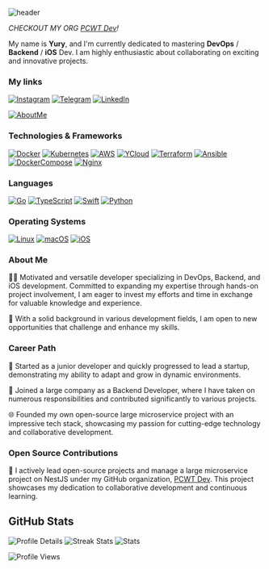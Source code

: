 ![header](https://capsule-render.vercel.app/api?type=waving&color=gradient&height=256&section=header&text=Hello%20Universe!&fontSize=70&animation=fadeIn&fontAlignY=38&desc=Welcome%20to%20my%20GitHub!%20Put%20stars,%20fork%20and%20checkout%20my%20org!&descAlignY=51&descAlign=62)

_CHECKOUT MY ORG [PCWT Dev](https://github.com/pieceowater-dev)!_


My name is **Yury**, and I'm currently dedicated to mastering **DevOps** / **Backend** / **iOS** Dev. I am highly enthusiastic about collaborating on exciting and innovative projects. 

### My links

[![Instagram](https://img.shields.io/badge/Instagram-gray?style=flat-square&logo=instagram)](https://instagram.com/pieceowater)
[![Telegram](https://img.shields.io/badge/Telegram-gray?style=flat-square&logo=telegram)](https://t.me/pieceowater)
[![LinkedIn](https://img.shields.io/badge/LinkedIn-gray?style=flat-square&logo=linkedin)](https://www.linkedin.com/in/pieceowater)

[![AboutMe](https://img.shields.io/badge/open-black?style=for-the-badge&logoColor=white&label=Checkout%20more!&color=yellow&link=https%3A%2F%2Fpieceowater.github.io%2Fresume%2F)](https://pieceowater.github.io/resume/)

### Technologies & Frameworks
[![Docker](https://img.shields.io/badge/docker-black?style=for-the-badge&logo=docker)]()
[![Kubernetes](https://img.shields.io/badge/kubernetes-black?style=for-the-badge&logo=kubernetes)]()
[![AWS](https://img.shields.io/badge/AWS-black?style=for-the-badge&logo=amazonwebservices)]()
[![YCloud](https://img.shields.io/badge/yandexcloud-black?style=for-the-badge&logo=yandexcloud)]()
[![Terraform](https://img.shields.io/badge/terraform-black?style=for-the-badge&logo=terraform)]()
[![Ansible](https://img.shields.io/badge/ansible-black?style=for-the-badge&logo=ansible)]()
[![DockerCompose](https://img.shields.io/badge/DockerCompose-black?style=for-the-badge&logo=docker)]()
[![Nginx](https://img.shields.io/badge/nginx-black?style=for-the-badge&logo=nginx)]()

### Languages
[![Go](https://img.shields.io/badge/golang-black?style=for-the-badge&logo=go)](https://github.com/pieceowater)
[![TypeScript](https://img.shields.io/badge/typescript-black?style=for-the-badge&logo=typescript)](https://github.com/pieceowater)
[![Swift](https://img.shields.io/badge/swift-black?style=for-the-badge&logo=swift)](https://github.com/pieceowater)
[![Python](https://img.shields.io/badge/python-black?style=for-the-badge&logo=python)](https://github.com/pieceowater)

### Operating Systems
[![Linux](https://img.shields.io/badge/linux-black?style=for-the-badge&logo=Linux)](https://github.com/pieceowater)
[![macOS](https://img.shields.io/badge/macos-black?style=for-the-badge&logo=Apple)](https://github.com/pieceowater)
[![iOS](https://img.shields.io/badge/ios-black?style=for-the-badge&logo=Apple)](https://github.com/pieceowater)

### About Me

👨‍💻 Motivated and versatile developer specializing in DevOps, Backend, and iOS development. Committed to expanding my expertise through hands-on project involvement, I am eager to invest my efforts and time in exchange for valuable knowledge and experience.

💼 With a solid background in various development fields, I am open to new opportunities that challenge and enhance my skills.

### Career Path

🚀 Started as a junior developer and quickly progressed to lead a startup, demonstrating my ability to adapt and grow in dynamic environments.

🏢 Joined a large company as a Backend Developer, where I have taken on numerous responsibilities and contributed significantly to various projects.

🌐 Founded my own open-source large microservice project with an impressive tech stack, showcasing my passion for cutting-edge technology and collaborative development.

### Open Source Contributions

🌟 I actively lead open-source projects and manage a large microservice project on NestJS under my GitHub organization, [PCWT Dev](https://github.com/pieceowater-dev). This project showcases my dedication to collaborative development and continuous learning.


## GitHub Stats 
![Profile Details](http://github-profile-summary-cards.vercel.app/api/cards/profile-details?username=pieceowater&theme=transparent)
![Streak Stats](https://github-readme-streak-stats.herokuapp.com/?user=pieceowater&hide_border=true&card_width=338&theme=transparent)
![Stats](http://github-profile-summary-cards.vercel.app/api/cards/stats?username=pieceowater&theme=transparent)

<!-- [![LeetCode stats](https://leetcode-stats-six.vercel.app/api?username=pieceowater&theme=dark)](https://github.com/pieceowater/leetcode-stats) -->

![Profile Views](https://komarev.com/ghpvc/?username=pieceowater&color=blue&style=flat)
